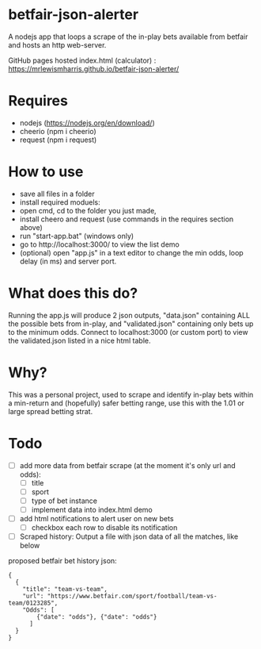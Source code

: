 # betfair-json-alerter
A nodejs app that loops a scrape of the in-play bets available from betfair and hosts an http web-server.

GitHub pages hosted index.html (calculator) : https://mrlewismharris.github.io/betfair-json-alerter/

# Requires
- nodejs (https://nodejs.org/en/download/)
- cheerio (npm i cheerio)
- request (npm i request)

# How to use
 - save all files in a folder
 - install required moduels: 
  - open cmd, cd to the folder you just made,
  - install cheero and request (use commands in the requires section above)
 - run "start-app.bat" (windows only)
 - go to http://localhost:3000/ to view the list demo
 - (optional) open "app.js" in a text editor to change the min odds, loop delay (in ms) and server port.

# What does this do?
Running the app.js will produce 2 json outputs, "data.json" containing ALL the possible bets from in-play, and "validated.json" containing only bets up to the minimum odds. Connect to localhost:3000 (or custom port) to view the validated.json listed in a nice html table.

# Why?
This was a personal project, used to scrape and identify in-play bets within a min-return and (hopefully) safer betting range, use this with the 1.01 or large spread betting strat.

# Todo
- [ ] add more data from betfair scrape (at the moment it's only url and odds):
  - [ ] title
  - [ ] sport
  - [ ] type of bet instance
  - [ ] implement data into index.html demo
- [ ] add html notifications to alert user on new bets
  - [ ] checkbox each row to disable its notification
- [ ] Scraped history: Output a file with json data of all the matches, like below

proposed betfair bet history json:
```
{
  {
    "title": "team-vs-team",
    "url": "https://www.betfair.com/sport/football/team-vs-team/0123285",
    "Odds": [
        {"date": "odds"}, {"date": "odds"}
      ]
  }
}
```
